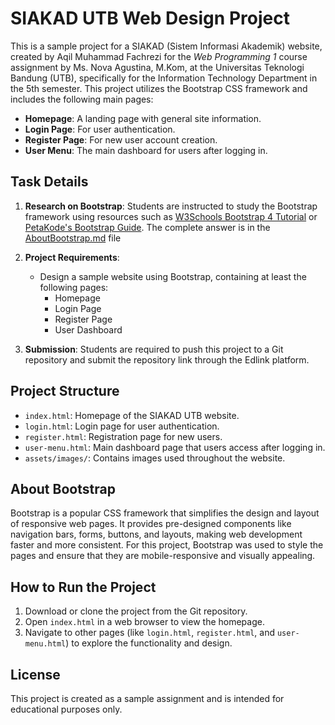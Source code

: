 # SIAKAD UTB Web Design Project

This is a sample project for a SIAKAD (Sistem Informasi Akademik) website, created by Aqil Muhammad Fachrezi for the *Web Programming 1* course assignment by Ms. Nova Agustina, M.Kom, at the Universitas Teknologi Bandung (UTB), specifically for the Information Technology Department in the 5th semester. This project utilizes the Bootstrap CSS framework and includes the following main pages:

- **Homepage**: A landing page with general site information.
- **Login Page**: For user authentication.
- **Register Page**: For new user account creation.
- **User Menu**: The main dashboard for users after logging in.

## Task Details

1. **Research on Bootstrap**: Students are instructed to study the Bootstrap framework using resources such as [W3Schools Bootstrap 4 Tutorial](https://www.w3schools.com/bootstrap4) or [PetaKode's Bootstrap Guide](https://www.petanikode.com/bootstrap4-pemula/).
   The complete answer is in the [AboutBootstrap.md](https://github.com/mofach/MyDaily-Learn-Web--FrontEnd-/blob/main/simple-bootstrap/AboutBootstrap.md) file

3. **Project Requirements**:
   - Design a sample website using Bootstrap, containing at least the following pages:
     - Homepage
     - Login Page
     - Register Page
     - User Dashboard

4. **Submission**: Students are required to push this project to a Git repository and submit the repository link through the Edlink platform.

## Project Structure

- `index.html`: Homepage of the SIAKAD UTB website.
- `login.html`: Login page for user authentication.
- `register.html`: Registration page for new users.
- `user-menu.html`: Main dashboard page that users access after logging in.
- `assets/images/`: Contains images used throughout the website.

## About Bootstrap

Bootstrap is a popular CSS framework that simplifies the design and layout of responsive web pages. It provides pre-designed components like navigation bars, forms, buttons, and layouts, making web development faster and more consistent. For this project, Bootstrap was used to style the pages and ensure that they are mobile-responsive and visually appealing.

## How to Run the Project

1. Download or clone the project from the Git repository.
2. Open `index.html` in a web browser to view the homepage.
3. Navigate to other pages (like `login.html`, `register.html`, and `user-menu.html`) to explore the functionality and design.

## License

This project is created as a sample assignment and is intended for educational purposes only.

